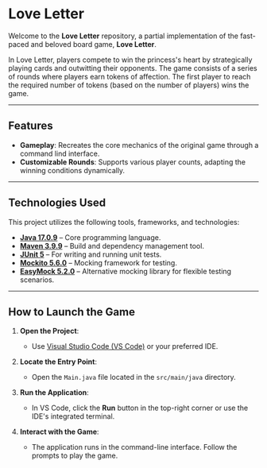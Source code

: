 # Love Letter

Welcome to the **Love Letter** repository, a partial implementation of the fast-paced and beloved board game, **Love Letter**. 

In Love Letter, players compete to win the princess's heart by strategically playing cards and outwitting their opponents. The game consists of a series of rounds where players earn tokens of affection. The first player to reach the required number of tokens (based on the number of players) wins the game.

---

## Features

- **Gameplay**: Recreates the core mechanics of the original game through a command lind interface.
- **Customizable Rounds**: Supports various player counts, adapting the winning conditions dynamically.

---

## Technologies Used

This project utilizes the following tools, frameworks, and technologies:

- [**Java 17.0.9**](https://docs.oracle.com/en/java/javase/17) – Core programming language.
- [**Maven 3.9.9**](https://maven.apache.org) – Build and dependency management tool.
- [**JUnit 5**](https://junit.org/junit5) – For writing and running unit tests.
- [**Mockito 5.6.0**](https://site.mockito.org) – Mocking framework for testing.
- [**EasyMock 5.2.0**](https://easymock.org) – Alternative mocking library for flexible testing scenarios.

---

## How to Launch the Game

1. **Open the Project**:
   - Use [Visual Studio Code (VS Code)](https://code.visualstudio.com) or your preferred IDE.

2. **Locate the Entry Point**:
   - Open the `Main.java` file located in the `src/main/java` directory.

3. **Run the Application**:
   - In VS Code, click the **Run** button in the top-right corner or use the IDE's integrated terminal.

4. **Interact with the Game**:
   - The application runs in the command-line interface. Follow the prompts to play the game.
